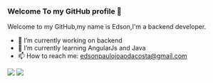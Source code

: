 ### Welcome To my GitHub profile 👋

<!--
**EdsonCosta13/EdsonCosta13** is a ✨ _special_ ✨ repository because its `README.md` (this file) appears on your GitHub profile.

Here are some ideas to get you started:

- 🔭 I’m currently working on ...
- 🌱 I’m currently learning ...
- 👯 I’m looking to collaborate on ...
- 🤔 I’m looking for help with ...
- 💬 Ask me about ...
- 📫 How to reach me: ...
- 😄 Pronouns: ...
- ⚡ Fun fact: ...
-->

Welcome to my GitHub,my name is Edson,I'm a  backend developer.
- 🔭 I’m currently working on backend
- 🌱 I’m currently learning AngularJs and Java
- 📫 How to reach me: edsonpaulojoaodacosta@gmail.com

<div>
<img heigth="180" src="https://github-readme-stats.vercel.app/api?username=EdsonCosta13">
<img heigth="180" src="https://github-readme-stats.vercel.app/api/top-langs/?username=EdsonCosta13&langs_count=8">

</div>

 



